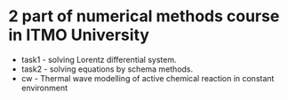# 2 part of numerical methods course in ITMO University 

* task1 - solving Lorentz differential system.
* task2 - solving equations by schema methods.
* cw - Thermal wave modelling of active chemical reaction in constant environment
